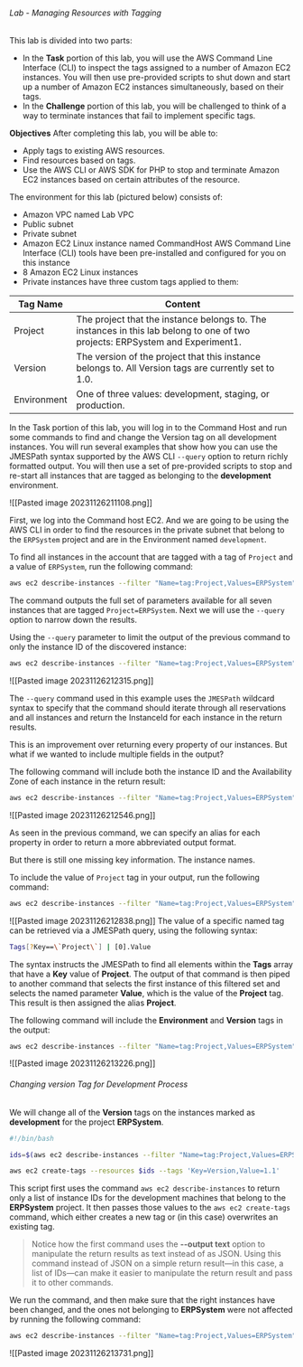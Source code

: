 ###### Lab - Managing Resources with Tagging

This lab is divided into two parts:
- In the **Task** portion of this lab, you will use the AWS Command Line Interface (CLI) to inspect the tags assigned to a number of Amazon EC2 instances. You will then use pre-provided scripts to shut down and start up a number of Amazon EC2 instances simultaneously, based on their tags.
- In the **Challenge** portion of this lab, you will be challenged to think of a way to terminate instances that fail to implement specific tags.

**Objectives** After completing this lab, you will be able to:
- Apply tags to existing AWS resources.
- Find resources based on tags.
- Use the AWS CLI or AWS SDK for PHP to stop and terminate Amazon EC2 instances based on certain attributes of the resource.

The environment for this lab (pictured below) consists of:
- Amazon VPC named Lab VPC
- Public subnet
- Private subnet
- Amazon EC2 Linux instance named CommandHost AWS Command Line Interface (CLI) tools have been pre-installed and configured for you on this instance
- 8 Amazon EC2 Linux instances
- Private instances have three custom tags applied to them:

| Tag Name    | Content                                                                                                                       |
| ----------- | ----------------------------------------------------------------------------------------------------------------------------- |
| Project     | The project that the instance belongs to. The instances in this lab belong to one of two projects: ERPSystem and Experiment1. |
| Version     | The version of the project that this instance belongs to. All Version tags are currently set to 1.0.                          |
| Environment | One of three values: development, staging, or production.                                                                     |


In the Task portion of this lab, you will log in to the Command Host and run some commands to find and change the Version tag on all development instances. You will run several examples that show how you can use the JMESPath syntax supported by the AWS CLI `--query` option to return richly formatted output. You will then use a set of pre-provided scripts to stop and re-start all instances that are tagged as belonging to the **development** environment.

![[Pasted image 20231126211108.png]]

First, we log into the Command host EC2.
And we are going to be using the AWS CLI in order to find the resources in the private subnet that belong to the `ERPSystem` project and are in the Environment named `development`.

To find all instances in the account that are tagged with a tag of `Project` and a value of `ERPSystem`, run the following command:
```bash
aws ec2 describe-instances --filter "Name=tag:Project,Values=ERPSystem"
```

The command outputs the full set of parameters available for all seven instances that are tagged `Project=ERPSystem`. Next we will use the `--query` option to narrow down the results.


Using the `--query` parameter to limit the output of the previous command to only the instance ID of the discovered instance:
```bash
aws ec2 describe-instances --filter "Name=tag:Project,Values=ERPSystem" --query 'Reservations[*].Instances[*].InstanceId'
```
![[Pasted image 20231126212315.png]]

The `--query` command used in this example uses the `JMESPath` wildcard syntax to specify that the command should iterate through all reservations and all instances and return the InstanceId for each instance in the return results.

This is an improvement over returning every property of our instances. 
But what if we wanted to include multiple fields in the output?

The following command will include both the instance ID and the Availability Zone of each instance in the return result:
```bash
aws ec2 describe-instances --filter "Name=tag:Project,Values=ERPSystem" --query 'Reservations[*].Instances[*].{ID:InstanceId,AZ:Placement.AvailabilityZone}'
```
![[Pasted image 20231126212546.png]]

As seen in the previous command, we can specify an alias for each property in order to return a more abbreviated output format.

But there is still one missing key information. The instance names.

To include the value of `Project` tag in your output, run the following command:
```bash
aws ec2 describe-instances --filter "Name=tag:Project,Values=ERPSystem" --query 'Reservations[*].Instances[*].{ID:InstanceId,AZ:Placement.AvailabilityZone,Project:Tags[?Key==`Project`] | [0].Value}'
```
![[Pasted image 20231126212838.png]]
The value of a specific named tag can be retrieved via a JMESPath query, using the following syntax:
```bash
Tags[?Key==\`Project\`] | [0].Value
```
The syntax instructs the JMESPath to find all elements within the **Tags** array that have a **Key** value of **Project**. The output of that command is then piped to another command that selects the first instance of this filtered set and selects the named parameter **Value**, which is the value of the **Project** tag. This result is then assigned the alias **Project**.

The following command will include the **Environment** and **Version** tags in the output:
```bash
aws ec2 describe-instances --filter "Name=tag:Project,Values=ERPSystem" --query 'Reservations[*].Instances[*].{ID:InstanceId,AZ:Placement.AvailabilityZone,Project:Tags[?Key==`Project`] | [0].Value,Environment:Tags[?Key==`Environment`] | [0].Value,Version:Tags[?Key==`Version`] | [0].Value}'
```
![[Pasted image 20231126213226.png]]

###### Changing version Tag for Development Process
We will change all of the **Version** tags on the instances marked as **development** for the project **ERPSystem**.

```bash
#!/bin/bash

ids=$(aws ec2 describe-instances --filter "Name=tag:Project,Values=ERPSystem" "Name=tag:Environment,Values=development" --query 'Reservations[*].Instances[*].InstanceId' --output text)

aws ec2 create-tags --resources $ids --tags 'Key=Version,Value=1.1'
```
This script first uses the command `aws ec2 describe-instances` to return only a list of instance IDs for the development machines that belong to the **ERPSystem** project. It then passes those values to the `aws ec2 create-tags` command, which either creates a new tag or (in this case) overwrites an existing tag.

> Notice how the first command uses the **--output text** option to manipulate the return results as text instead of as JSON. Using this command instead of JSON on a simple return result—in this case, a list of IDs—can make it easier to manipulate the return result and pass it to other commands.

We run the command, and then make sure that the right instances have been changed, and the ones not belonging to **ERPSystem** were not affected by running the following command:
```bash
aws ec2 describe-instances --filter "Name=tag:Project,Values=ERPSystem" --query 'Reservations[*].Instances[*].{ID:InstanceId, AZ:Placement.AvailabilityZone, Project:Tags[?Key==`Project`] |[0].Value,Environment:Tags[?Key==`Environment`] | [0].Value,Version:Tags[?Key==`Version`] | [0].Value}'
```
![[Pasted image 20231126213731.png]]


